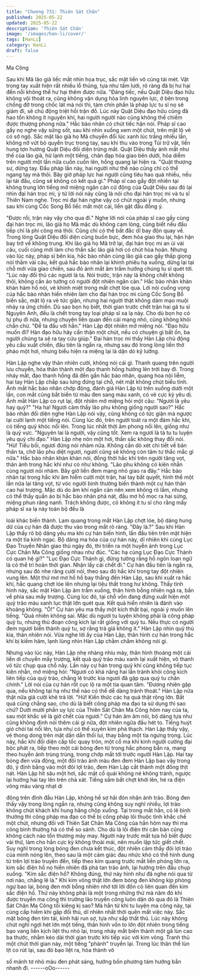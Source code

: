 ```yaml
---
title: "Chương 731: Thiên Sát Chân"
published: 2025-05-22
updated: 2025-05-22
description: 'Thiên Sát Chân'
image: '/images/han-li/cover/'
tags: [HanLi]
category: HanLi
draft: false
---
```


Ma Công

Sau khi Mã lão giả liếc mắt nhìn họa trục, sắc mặt liền vô cùng tái
mét. Vật trong tay xuất hiện rất nhiều lỗ thủng, tựa như tấm lưới,
rõ ràng đã bị hư hại đến nỗi không thể hư hại thêm được nữa.
"Đáng tiếc, nếu Quật Diệu đạo hữu không vội thoát ra, cũng
không vận dụng hỏa linh nguyên lực, ở bên trong chồng đỡ trong
chốc lát mà nói thì, tám chín phần là pháp lực tu sĩ nọ sẽ giảm đi,
sẽ chủ động triệt hồi trận đồ. Lúc này Quật Diệu đạo hữu cũng đã
hao tổn không ít nguyên khí, hai người người nào cũng không thể
chiếm được thượng phong nữa." Hắc bào nhân có chút tiếc hận
nói. Pháp sĩ cao gầy nọ nghe vậy sửng sốt, sau khi nhìn xuống
xem một chút, trên mặt lộ vẻ có sở ngộ.
Sắc mặt lão giả họ Mã chuyển đổi lúc xanh lúc trắng nhiều lần,
không nỡ vứt bỏ quyển trục trong tay, sau khi thu vào trong Túi
trữ vật, liền hung tợn hướng Quật Diệu đối diện trừng mắt.
Quật Diệu thấy ánh mắt như thế của lão giả, hừ lạnh một tiếng,
chân đạp hỏa giao bên dưới, hỏa diễm trên người một lần nữa
cuồn cuồn lên, hồng quang lại hiện ra.
"Quật thượng sư, dừng tay. Đấu pháp lần này, hai người như thế
nào cũng chỉ có thể ngang tay mà thôi. Bây giờ pháp lực hai
người cũng tiêu hao quá nhiều, nếu lại tái đấu, cũng sẽ không có
kết quả gì." Pháp sĩ cao gầy đột nhiên tại không trung lớn tiếng
mở miệng ngăn cản cử động của Quật Diệu sau đó lại nhìn đại
hán trọc mi, ý tứ lời nói này cũng là nói cho đại hán trọc mi và tu
sĩ Thiên Nam nghe.
Trọc mi đại hán nghe vậy có chút ngoài ý muốn, nhưng sau khi
cùng Cốc Song Bồ liếc mắt một cái, liền gật đầu đồng ý.

"Được rồi, trận này vậy cho qua đi."
Nghe lời nói của pháp sĩ cao gầy cùng đại hán trọc mi, lão giả họ
Mã mặc dù không cam lòng, cũng biết nếu đấu tiếp chỉ là phí
công mà thôi. Cũng chỉ có thể bất đắc dĩ bay độn quay về.
Trong lòng Quật Diệu đối diện cũng buồn bực, đem hỏa giao thu
lại, hận hận bay trở về không trung.
Khi lão giả họ Mã trở lại, đại hán trọc mi an ủi vài câu, cuối cùng
mới làm cho thần sắc lão giả hơi có chút hòa hoãn.
Nhưng vào lúc này, pháp sĩ bên kia, hắc bào nhân cùng lão giả
cao gầy thấp giọng nói thầm vài câu, kết quả hắc bào nhân lại
khinh phiêu hạ xuống, dừng lại tại chỗ mới vừa giao chiến, sau đó
ánh mắt âm trầm hướng chúng tu sĩ quét tới.
"Lúc này đối thủ các ngươi là ta. Nói trước, trận này là không chết
không thôi, không cần ảo tưởng có người đột nhiên ngăn cản."
Hắc bào nhân khàn khàn hàm hồ nói, vẻ khinh miệt trong mắt
chợt lóe qua.
Lới nói cuồng vọng của hắc bào nhân hiển nhiên làm cho đại hán
trọc mi cùng Cốc Song Bồ biến sắc, mặt lộ ra vẻ tức giận, nhưng
hai người thật không dám mạo muội nhảy ra ứng chiến.
Dù sao bọn họ biết, thời gian trước chết trận hai gã tu sĩ Nguyên
Anh, đều là chết trong tay loại pháp sĩ xa lạ này. Cho dù bọn họ
có tự phụ đi nữa, nhưng chuyện liên quan đến cái mạng nhỏ,
cũng không khỏi chần chừ.
"Để ta đấu với hắn." Hàn Lập đột nhiên mở miệng nói.
"Đạo hữu muốn đi? Hàn đạo hữu hãy cẩn thận một chút, nếu có
chuyện gì bất ổn, ba người chúng ta sẽ ra tay cứu giúp." Đại hán
trọc mi thấy Hàn Lập chủ động yêu cầu xuất chiến, đầu tiên là
ngẩn ra, nhưng sau đó trong lòng liền thở phào một hơi, nhưng
biểu hiện ra miệng lại là dặn dò kỹ lưỡng.

Hàn Lập nghe vậy thản nhiên cười, không nói cái gì. Thanh
quang trên người lưu chuyển, hóa thân thành một đạo thanh hồng
hướng lên trời bay đi.
Trong nháy mắt, đạo thanh hồng đã đến gần hắc bào nhân,
quang hoa nội liễm, hai tay Hàn Lập chắp sau lưng đứng tại chỗ,
nét mặt không chút biểu tình.
Ánh mắt hắc bào nhân chớp động, đánh giá Hàn Lập từ trên
xuống dưới một lần, con mắt cũng bắt biến từ màu đen sang màu
xanh, có vẻ cực kỳ yêu dị.
Ánh mắt Hàn Lập co rụt lại, đột nhiên mở miệng hỏi một câu:
"Ngươi là yêu hay quỷ?"
"Ha ha! Ngươi cảm thấy lão phu không giống người sao?" Hắc
bào nhân đối diện nghe Hàn Lập nói vậy, cũng không có tức giận
mà ngược lại cười lạnh một tiếng nói. Cùng lúc đó, trên người
toát ra một đám hắc khí, có tiếng quỷ khóc nổi lên. Trong lúc nhất
thời âm phong nổi lên, giống như là quỷ vực.
"Nguyên lai là người, vậy cũng tốt. Xem ra ngươi là tà tu tu luyện
yêu quỷ chi đạo." Hàn Lập nhẹ nôn một hơi, thần sắc không thay
đổi nói.
"Hừ! Tiểu bối, ngươi đứng nói nhảm nữa. Không cần dò xét chi
tiết về bản thân ta, chờ lão phu diệt ngươi, ngươi cũng sẽ không
còn tâm tư thắc mắc gì nữa." Hắc bào nhân khàn khàn nói, đồng
thời hắc khí trên người tăng vọt, thân ảnh trong hắc khí như có
như không.
"Lão phu không có kiên nhẫn cùng ngươi nói nhảm. Bây giờ liền
đem mạng nhỏ giao ra đây." Hắc bào nhân tại trong hắc khí âm
hiểm cười một trận, hai tay bắt quyết, hình thể một lần nữa lại
tăng vọt, từ vóc người bình thường biến thành một cự hán thân
cao hai trượng. Mặc dù do âm khí ngăn cản nên xem không rõ
lắm, nhưng có thể thấy quần áo bị hắc bào nhân phá nát, đầu mơ
hồ mọc ra hai sừng, miệng phun răng nanh. Trách không được,
có không ít tu sĩ cho rằng mấy pháp sĩ xa lạ này toàn bộ đều là

loài khác biến thành.
Lam quang trong mắt Hàn Lập chợt lóe, bộ dáng hung dữ của cự
hán đã được thu vào trong mắt rõ ràng.
"Đây là.?" Sau khi Hàn Lập thấy rõ bộ dáng yêu ma khi cự hán
biến hình, lần đầu tiên trên mặt hiện ra một tia kinh ngạc. Bộ dáng
ma hóa của cự hán này, dĩ nhiên khi cùng Lục Đạo Truyền Nhân
giao thủ ngày đó, thi triển ra một huyễn ảnh trong Lục Cực Chân
Ma Công giống nhau như đúc.
"Các hạ cùng Lục Đạo Cực Thánh có quan hệ gì?"
"Lục Đạo Cực Thánh gì, đừng tưởng rằng hồ ngôn loạn ngữ là có
thể trì hoãn thời gian. Nhận lấy cái chết đi." Cự hán đầu tiên là
ngẩn ra, nhưng sau đó nhe răng cười nói, theo sau đó hắc khí
trong tay đột nhiên vung lên.
Một thứ mơ mơ hồ hồ bay thẳng đến Hàn Lập, sau khi xuất ra
hắc khí, hắc quang chợt lóe lên nhưng lại tiêu thất trong hư
không.
Thấy tình hình này, sắc mặt Hàn Lập âm trầm xuống, thân hình
bỗng nhiên ngã ra, bắn về phía sau mấy trượng.
Cùng lúc đó, tại chỗ vốn đang đứng xuất hiện một quỷ trảo màu
xanh lục thật lớn quét qua. Kết quả hiển nhiên là đánh vào
khoảng không.
"Ô!" Cự hán yêu ma thấy một kích thất bại, ngoài ý muốn lên
tiếng.
"Quả nhiên không sai. Mặc dù ngươi tu luyện không phải là công
pháp quỷ tu, nhưng thủ đoạn công kích lại rất giống với quỷ tu.
Nếu thực có người đem ngươi biến thành quỷ tu, sợ rằng trả giá
không ít." Hàn Lập nhìn quỷ thủ kia, thản nhiên nói.
Vừa nghe lời ấy của Hàn Lập, thân hình cự hán trong hắc khí bị
kiềm hãm, lạnh lùng nhìn Hàn Lập chằm chằm không nói gì.

Nhưng vào lúc này, Hàn Lập nhẹ nhàng nhíu mày, thân hình
thoáng một cái liền di chuyển mấy trượng, kết quả quỷ trảo màu
xanh lại xuất hiện, vô thanh vô tức chụp qua chỗ nãy.
Lần này cự hán trong quỷ khí cũng không tiếp tục kiên nhẫn, mở
miệng hỏi:
"Ngươi có khả năng hai lần tránh khỏi công kích liên tiếp của quỷ
trảo, chẳng lẽ trước kia ngươi đã gặp qua quỷ tu chân chính." Lời
nói của cự hán rốt cục lộ ra một tia quan tâm.
"Đương nhiên gặp qua, nếu không tại hạ như thế nào có thể dễ
dàng tránh thoát." Hàn Lập nữa thật nữa giả cười khẽ trả lời.
"Hừ! Kiến thức các hạ quả thật rộng lớn. Bất quá cũng chẳng sao,
cho dù là biết công pháp ma đạo ta sử dụng thì sao chứ? Dưới
mười phần uy lực của Thiên Sát Chân Ma Công hôm nay của ta,
sau một khắc sẽ là giờ chết của ngươi." Cự hán âm âm nói, bộ
dáng tựa như cũng không định nói thêm cái gì nữa, đột nhiên
ngửa đầu hét to.
Tiếng huýt gió chói tai nổi lên, tựa như có thể xuyên kim phá
thạch.
Hàn Lập thấy vậy, vẻ thong dong trên mặt dần dần thối lui, thay
bằng một tia ngưng trọng.
Lúc này, hắc khí đối diện cấp tốc quay tròn, một cổ ma khí kinh
người cường đại bộc phát ra, tiếp theo một cái bóng đen từ trong
hắc phong bắn ra, mang theo huyễn ảnh trùng trùng, trong chớp
mắt tới trước người Hàn Lập.
Hai tay bóng đen vừa động, một đôi trảo ảnh màu đen đem Hàn
Lập bao vây trong đó, ý định bằng vào một đôi lợi trảo, đem Hàn
Lập cắt thành một đống thịt nát.
Hàn Lập hít sâu một hơi, sắc mặt cổ quái không né không tránh,
ngược lại hướng hai tay lên trên chà xát.
Tiếng sấm bất chợt khởi lên, hé ra điện võng màu vàng nhạt di

động trên đỉnh đầu Hàn Lập, không hề sợ hãi đón nhận ảnh trảo.
Bóng đen thấy vậy trong lòng ngẩn ra, nhưng cũng không suy
nghĩ nhiều, lợi trảo không chút khách khí hung hăng chộp xuống.
Tại trong mắt hắn, có lẽ bình thường thì công pháp ma đạo có thể
bị công pháp lôi thuộc tình khắc chế một chút, nhưng đối với
Thiên Sát Chân Ma Công của hắn hôm nay thì ma công bình
thường há có thể so sánh. Cho dù là lôi điện thì căn bản cũng
không cách nào tổn thương mảy may. Người này trước mắt tựa
hồ biết được vài thứ, làm cho hắn cực kỳ không thoải mái, nên
muốn lập tức giết chết.
Suy nghĩ trong lòng bóng đen chưa kết thúc, đột nhiên cảm thấy
đôi lợi trảo của mình nóng lên, theo sau là một cảm giác đau
nhức khó có thể hình dung từ trên lợi trảo truyền đến, tiếp theo
kim quang trước mắt liền phóng lớn ra, kim sắc điện hồ nọ hiển
nhiên đã phá tan trảo ảnh, lại hướng trên đầu chụp xuống.
"Kim sắc điện hồ? Không đúng, thứ này hình như đã nghe nói qua
từ nơi nào, chẳng lẽ là." Khi kim võng thật lớn đem bóng đen
không kịp phòng ngự bao lại, bòng đen mới bỗng nhiên nhớ tới
lời đồn có liên quan đến kim sắc điện hồ. Thứ này không phải là
một trong những thứ mà năm đó khi được truyền ma công thì
trưởng lão truyền công luôn dặn dò qua đó là Thiên Sát Chân Ma
Công tối kiêng kị sao?
Mà hắn từ khi tu luyện ma công này, tại cùng cấp hiếm khi gặp đối
thủ, dĩ nhiên nhất thời quên mất việc này.
Sắc mặt bóng đen tím tái, kinh hãi run sợ, tựa như sắp thất thủ.
Lúc này không chút nghĩ ngợi hét lớn một tiếng, thân hình vốn to
lớn đột nhiên trong tiếng bạo vang liền kịch liệt thu nhỏ lại, trong
nháy mắt biến thành một gã lùn cao ba thước, nhằm kéo dài thời
gian trước khi tiếp xúc với kim võng.
Tranh thủ một chút thời gian này, một tiếng "phành" truyền lại.
Trong lúc thân thể lùn tịt co rút lại, sau đó bạo liệt ra, hóa thành vô

số mảnh tơ nhỏ màu đen phát sáng, hướng bốn phương tám
hướng bắn nhanh đi.
------oOo------
